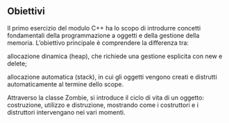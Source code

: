 
## Obiettivi

Il primo esercizio del modulo C++ ha lo scopo di introdurre concetti fondamentali della programmazione a oggetti e della gestione della memoria. L’obiettivo principale è comprendere la differenza tra:

allocazione dinamica (heap), che richiede una gestione esplicita con new e delete;

allocazione automatica (stack), in cui gli oggetti vengono creati e distrutti automaticamente al termine dello scope.

Attraverso la classe Zombie, si introduce il ciclo di vita di un oggetto: costruzione, utilizzo e distruzione, mostrando come i costruttori e i distruttori intervengano nei vari momenti.
